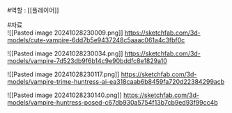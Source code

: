 #역할 : [[플레이어]]

#자료  
![[Pasted image 20241028230009.png]]
https://sketchfab.com/3d-models/cute-vampire-6dd7b5e9437248c5aaac061a4c3fbf0c

![[Pasted image 20241028230034.png]]
https://sketchfab.com/3d-models/vampire-7d523db9f6b14c9e90bddfc8e1829a10


![[Pasted image 20241028230117.png]]
https://sketchfab.com/3d-models/vampire-trime-huntress-ai-ea318caab6b8459fa720d22384299acb


![[Pasted image 20241028230140.png]]
https://sketchfab.com/3d-models/vampire-huntress-posed-c67db930a5754f13b7cb9ed93f99cc4b
